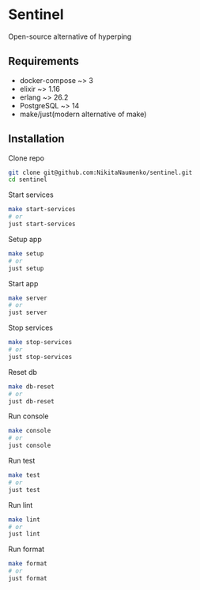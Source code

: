 # Sentinel

Open-source alternative of hyperping

## Requirements

- docker-compose ~> 3
- elixir ~> 1.16
- erlang ~> 26.2
- PostgreSQL ~> 14
- make/just(modern alternative of make)

## Installation

Clone repo

```sh
git clone git@github.com:NikitaNaumenko/sentinel.git
cd sentinel
```

Start services

```sh
make start-services
# or
just start-services
```

Setup app

```sh
make setup
# or
just setup
```

Start app

```sh
make server
# or
just server
```

Stop services

```sh
make stop-services
# or
just stop-services
```

Reset db

```sh
make db-reset
# or
just db-reset
```

Run console

```sh
make console
# or
just console
```

Run test

```sh
make test
# or
just test
```

Run lint

```sh
make lint
# or
just lint
```

Run format

```sh
make format
# or
just format
```
